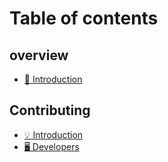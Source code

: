 # Table of contents

## overview

* [📖 Introduction](README.md)

## Contributing

* [💡 Introduction](contributing/introduction.md)
* [🖥 Developers](contributing/developers.md)
